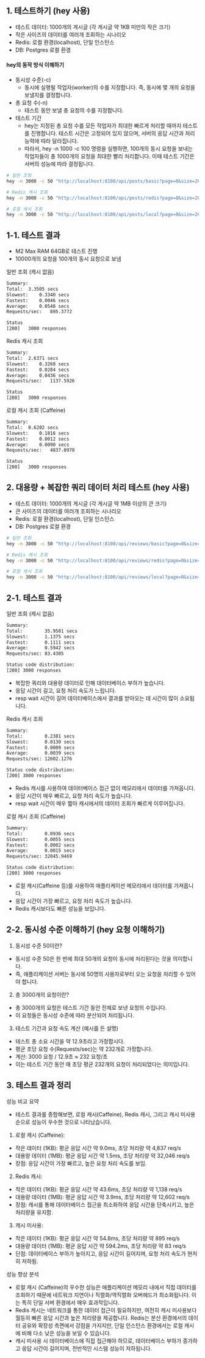 ## 1. 테스트하기 (hey 사용)

- 테스트 데이터: 1000개의 게시글 (각 게시글 약 1KB 미만의 작은 크기)
- 작은 사이즈의 데이터를 여러개 조회하는 시나리오
- Redis: 로컬 환경(localhost), 단일 인스턴스
- DB: Postgres 로컬 환경

#### hey의 동작 방식 이해하기
- 동시성 수준(-c)
  - 동시에 실행될 작업자(worker)의 수를 지정합니다. 즉, 동시에 몇 개의 요청을 보낼지를 결정합니다.
- 총 요청 수(-n) 
  - 테스트 동안 보낼 총 요청의 수를 지정합니다.
- 테스트 기간
  - hey는 지정된 총 요청 수를 모든 작업자가 최대한 빠르게 처리할 때까지 테스트를 진행합니다. 테스트 시간은 고정되어 있지 않으며, 서버의 응답 시간과 처리 능력에 따라 달라집니다.
  - 따라서, hey -n 1000 -c 100 명령을 실행하면, 100개의 동시 요청을 보내는 작업자들이 총 1000개의 요청을 최대한 빨리 처리합니다. 이때 테스트 기간은 서버의 성능에 따라 결정됩니다.

```bash
# 일반 조회
hey -n 3000 -c 50 "http://localhost:8100/api/posts/basic?page=0&size=20"

# Redis 캐시 조회
hey -n 3000 -c 50 "http://localhost:8100/api/posts/redis?page=0&size=20"

# 로컬 캐시 조회
hey -n 3000 -c 50 "http://localhost:8100/api/posts/local?page=0&size=20"
```

## 1-1. 테스트 결과
- M2 Max RAM 64GB로 테스트 진행
- 10000개의 요청을 100개의 동시 요청으로 보냄

일반 조회 (캐시 없음)
```bash
Summary:
Total:	3.3505 secs
Slowest:	0.3340 secs
Fastest:	0.0046 secs
Average:	0.0548 secs
Requests/sec:	895.3772

Status
[200]	3000 responses
```

Redis 캐시 조회
```bash
Summary:
Total:	2.6371 secs
Slowest:	0.3268 secs
Fastest:	0.0284 secs
Average:	0.0436 secs
Requests/sec:	1137.5926

Status
[200]	3000 responses
```
로컬 캐시 조회 (Caffeine)
```bash
Summary:
Total:	0.6202 secs
Slowest:	0.1816 secs
Fastest:	0.0012 secs
Average:	0.0090 secs
Requests/sec:	4837.0970

Status
[200]	3000 responses
````

## 2. 대용량 + 복잡한 쿼리 데이터 처리 테스트 (hey 사용)

- 테스트 데이터: 1000개의 게시글 (각 게시글 약 1MB 이상의 큰 크기)
- 큰 사이즈의 데이터를 여러개 조회하는 시나리오
- Redis: 로컬 환경(localhost), 단일 인스턴스
- DB: Postgres 로컬 환경

```bash
# 일반 조회
hey -n 3000 -c 50 "http://localhost:8100/api/reviews/basic?page=0&size=20&minRating=0"

# Redis 캐시 조회
hey -n 3000 -c 50 "http://localhost:8100/api/reviews/redis?page=0&size=20&minRating=0"

# 로컬 캐시 조회
hey -n 3000 -c 50 "http://localhost:8100/api/reviews/local?page=0&size=20&minRating=0"
```

## 2-1. 테스트 결과
일반 조회 (캐시 없음)
```bash
Summary:
Total:        35.9581 secs
Slowest:      1.1375 secs
Fastest:      0.1111 secs
Average:      0.5942 secs
Requests/sec: 83.4305

Status code distribution:
[200] 3000 responses
```
- 복잡한 쿼리와 대용량 데이터로 인해 데이터베이스 부하가 높습니다. 
- 응답 시간이 길고, 요청 처리 속도가 느립니다. 
- resp wait 시간이 길어 데이터베이스에서 결과를 받아오는 데 시간이 많이 소요됩니다.

Redis 캐시 조회
```bash
Summary:
Total:        0.2381 secs
Slowest:      0.0130 secs
Fastest:      0.0009 secs
Average:      0.0039 secs
Requests/sec: 12602.1276

Status code distribution:
[200] 3000 responses
```
- Redis 캐시를 사용하여 데이터베이스 접근 없이 메모리에서 데이터를 가져옵니다.
- 응답 시간이 매우 빠르고, 요청 처리 속도가 높습니다.
- resp wait 시간이 매우 짧아 캐시에서의 데이터 조회가 빠르게 이루어집니다.

로컬 캐시 조회 (Caffeine)
```bash
Summary:
Total:        0.0936 secs
Slowest:      0.0055 secs
Fastest:      0.0002 secs
Average:      0.0015 secs
Requests/sec: 32045.9469

Status code distribution:
[200] 3000 responses
```
- 로컬 캐시(Caffeine 등)를 사용하여 애플리케이션 메모리에서 데이터를 가져옵니다.
- 응답 시간이 가장 빠르고, 요청 처리 속도가 높습니다.
- Redis 캐시보다도 빠른 성능을 보입니다.

## 2-2. 동시성 수준 이해하기 (hey 요청 이해하기)
1. 동시성 수준 50이란?
- 동시성 수준 50은 한 번에 최대 50개의 요청이 동시에 처리된다는 것을 의미합니다. 
- 즉, 애플리케이션 서버는 동시에 50명의 사용자로부터 오는 요청을 처리할 수 있어야 합니다.

2. 총 3000개의 요청이란?
- 총 3000개의 요청은 테스트 기간 동안 전체로 보낸 요청의 수입니다.
- 이 요청들은 동시성 수준에 따라 분산되어 처리됩니다.

3. 테스트 기간과 요청 속도 계산 (예시를 든 설명)
- 테스트 총 소요 시간을 약 12.9초라고 가정합시다.
- 평균 초당 요청 수(Requests/sec)는 약 232개로 가정합니다. 
- 계산: 3000 요청 / 12.9초 ≈ 232 요청/초 
- 이는 테스트 기간 동안 매 초당 평균 232개의 요청이 처리되었다는 의미입니다.

## 3. 테스트 결과 정리
성능 비교 요약
- 테스트 결과를 종합해보면, 로컬 캐시(Caffeine), Redis 캐시, 그리고 캐시 미사용 순으로 성능이 우수한 것으로 나타났습니다.

1. 로컬 캐시 (Caffeine):
- 작은 데이터 (1KB): 평균 응답 시간 약 9.0ms, 초당 처리량 약 4,837 req/s 
- 대용량 데이터 (1MB): 평균 응답 시간 약 1.5ms, 초당 처리량 약 32,046 req/s 
- 장점: 응답 시간이 가장 빠르고, 높은 요청 처리 속도를 보임.

2. Redis 캐시:
- 작은 데이터 (1KB): 평균 응답 시간 약 43.6ms, 초당 처리량 약 1,138 req/s 
- 대용량 데이터 (1MB): 평균 응답 시간 약 3.9ms, 초당 처리량 약 12,602 req/s 
- 장점: 캐시를 통해 데이터베이스 접근을 최소화하여 응답 시간을 단축시키고, 높은 처리량을 유지함.

3. 캐시 미사용:
- 작은 데이터 (1KB): 평균 응답 시간 약 54.8ms, 초당 처리량 약 895 req/s 
- 대용량 데이터 (1MB): 평균 응답 시간 약 594.2ms, 초당 처리량 약 83 req/s 
- 단점: 데이터베이스 부하가 높아지고, 응답 시간이 길어지며, 요청 처리 속도가 현저히 저하됨.

성능 향상 분석 
- 로컬 캐시 (Caffeine)의 우수한 성능은 애플리케이션 메모리 내에서 직접 데이터를 조회하기 때문에 네트워크 지연이나 직렬화/역직렬화 오버헤드가 최소화됩니다. 이는 특히 단일 서버 환경에서 매우 효과적입니다.
- Redis 캐시는 네트워크를 통한 데이터 접근이 필요하지만, 여전히 캐시 미사용보다 월등히 빠른 응답 시간과 높은 처리량을 제공합니다. Redis는 분산 환경에서의 데이터 공유와 확장성 측면에서 강점을 가지지만, 단일 인스턴스 환경에서는 로컬 캐시에 비해 다소 낮은 성능을 보일 수 있습니다.
- 캐시 미사용 시 데이터베이스에 직접 접근해야 하므로, 데이터베이스 부하가 증가하고 응답 시간이 길어지며, 전반적인 시스템 성능이 저하됩니다.